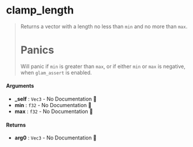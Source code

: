 # clamp\_length

>  Returns a vector with a length no less than `min` and no more than `max`.
>  # Panics
>  Will panic if `min` is greater than `max`, or if either `min` or `max` is negative, when `glam_assert` is enabled.

#### Arguments

- **\_self** : `Vec3` \- No Documentation 🚧
- **min** : `f32` \- No Documentation 🚧
- **max** : `f32` \- No Documentation 🚧

#### Returns

- **arg0** : `Vec3` \- No Documentation 🚧